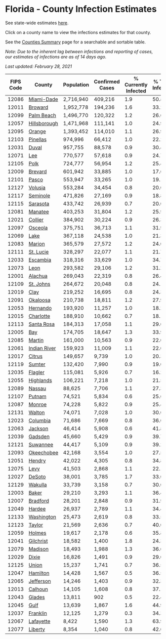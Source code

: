 # Florida - County Infection Estimates

See state-wide estimates [here](/infections/us-fl).

Click on a county name to view the infections estimates for that county.

See the [Counties Summary](/infections/summary-counties) page for a searchable and sortable table.

*Note: Due to the inherent lag between infections and reporting of cases, our estimates of infections are as of 14 days ago.*

*Last updated: February 28, 2021*

|   FIPS Code |                       County |   Population |   Confirmed Cases |   % Currently Infected |   % Total Infected |
|-------------|------------------------------|--------------|-------------------|------------------------|--------------------|
|       12086 |     [Miami-Dade](miami-dade) |    2,716,940 |           409,216 |                    1.9 |               50.8 |
|       12011 |           [Broward](broward) |    1,952,778 |           194,236 |                    1.6 |               33.2 |
|       12099 |     [Palm Beach](palm-beach) |    1,496,770 |           120,322 |                    1.2 |               26.6 |
|       12057 | [Hillsborough](hillsborough) |    1,471,968 |           111,141 |                    1.0 |               24.9 |
|       12095 |             [Orange](orange) |    1,393,452 |           114,010 |                    1.1 |               26.9 |
|       12103 |         [Pinellas](pinellas) |      974,996 |            66,412 |                    1.0 |               22.2 |
|       12031 |               [Duval](duval) |      957,755 |            88,578 |                    0.9 |               30.4 |
|       12071 |                   [Lee](lee) |      770,577 |            57,618 |                    0.9 |               24.7 |
|       12105 |                 [Polk](polk) |      724,777 |            56,954 |                    1.2 |               25.4 |
|       12009 |           [Brevard](brevard) |      601,942 |            33,885 |                    1.0 |               17.6 |
|       12101 |               [Pasco](pasco) |      553,947 |            33,265 |                    1.0 |               19.1 |
|       12127 |           [Volusia](volusia) |      553,284 |            34,454 |                    0.8 |               20.0 |
|       12117 |         [Seminole](seminole) |      471,826 |            27,169 |                    0.9 |               18.8 |
|       12115 |         [Sarasota](sarasota) |      433,742 |            26,939 |                    0.7 |               20.0 |
|       12081 |           [Manatee](manatee) |      403,253 |            31,804 |                    1.2 |               25.9 |
|       12021 |           [Collier](collier) |      384,902 |            30,224 |                    0.9 |               26.3 |
|       12097 |           [Osceola](osceola) |      375,751 |            36,713 |                    1.1 |               31.9 |
|       12069 |                 [Lake](lake) |      367,118 |            24,538 |                    1.0 |               21.3 |
|       12083 |             [Marion](marion) |      365,579 |            27,572 |                    1.2 |               24.0 |
|       12111 |       [St. Lucie](st.-lucie) |      328,297 |            22,077 |                    1.1 |               21.7 |
|       12033 |         [Escambia](escambia) |      318,316 |            33,629 |                    1.0 |               34.7 |
|       12073 |                 [Leon](leon) |      293,582 |            29,106 |                    1.2 |               31.2 |
|       12001 |           [Alachua](alachua) |      269,043 |            22,319 |                    0.8 |               26.4 |
|       12109 |       [St. Johns](st.-johns) |      264,672 |            20,048 |                    0.8 |               24.1 |
|       12019 |                 [Clay](clay) |      219,252 |            16,695 |                    0.8 |               24.3 |
|       12091 |         [Okaloosa](okaloosa) |      210,738 |            18,811 |                    1.2 |               27.9 |
|       12053 |         [Hernando](hernando) |      193,920 |            11,257 |                    1.0 |               18.2 |
|       12015 |       [Charlotte](charlotte) |      188,910 |            10,662 |                    0.7 |               18.1 |
|       12113 |     [Santa Rosa](santa-rosa) |      184,313 |            17,058 |                    1.1 |               29.6 |
|       12005 |                   [Bay](bay) |      174,705 |            18,647 |                    1.3 |               33.9 |
|       12085 |             [Martin](martin) |      161,000 |            10,563 |                    0.9 |               22.0 |
|       12061 | [Indian River](indian-river) |      159,923 |            11,009 |                    1.1 |               22.0 |
|       12017 |             [Citrus](citrus) |      149,657 |             9,739 |                    1.0 |               20.3 |
|       12119 |             [Sumter](sumter) |      132,420 |             7,990 |                    0.9 |               19.0 |
|       12035 |           [Flagler](flagler) |      115,081 |             5,926 |                    0.7 |               16.2 |
|       12055 |       [Highlands](highlands) |      106,221 |             7,218 |                    1.0 |               21.5 |
|       12089 |             [Nassau](nassau) |       88,625 |             7,706 |                    1.1 |               27.3 |
|       12107 |             [Putnam](putnam) |       74,521 |             5,834 |                    0.6 |               25.6 |
|       12087 |             [Monroe](monroe) |       74,228 |             5,822 |                    0.9 |               25.4 |
|       12131 |             [Walton](walton) |       74,071 |             7,028 |                    1.0 |               30.0 |
|       12023 |         [Columbia](columbia) |       71,686 |             7,669 |                    0.8 |               36.0 |
|       12063 |           [Jackson](jackson) |       46,414 |             5,908 |                    0.6 |               41.8 |
|       12039 |           [Gadsden](gadsden) |       45,660 |             5,429 |                    0.9 |               39.7 |
|       12121 |         [Suwannee](suwannee) |       44,417 |             5,109 |                    0.9 |               39.2 |
|       12093 |     [Okeechobee](okeechobee) |       42,168 |             3,554 |                    1.0 |               27.5 |
|       12051 |             [Hendry](hendry) |       42,022 |             4,305 |                    0.8 |               34.8 |
|       12075 |                 [Levy](levy) |       41,503 |             2,868 |                    1.1 |               22.1 |
|       12027 |             [DeSoto](desoto) |       38,001 |             3,785 |                    1.7 |               33.0 |
|       12129 |           [Wakulla](wakulla) |       33,739 |             3,158 |                    0.7 |               30.0 |
|       12003 |               [Baker](baker) |       29,210 |             3,293 |                    1.1 |               36.4 |
|       12007 |         [Bradford](bradford) |       28,201 |             2,848 |                    0.9 |               31.9 |
|       12049 |             [Hardee](hardee) |       26,937 |             2,789 |                    1.1 |               34.4 |
|       12133 |     [Washington](washington) |       25,473 |             2,619 |                    0.8 |               33.5 |
|       12123 |             [Taylor](taylor) |       21,569 |             2,636 |                    0.7 |               40.0 |
|       12059 |             [Holmes](holmes) |       19,617 |             2,178 |                    0.6 |               35.8 |
|       12041 |       [Gilchrist](gilchrist) |       18,582 |             1,400 |                    1.8 |               24.3 |
|       12079 |           [Madison](madison) |       18,493 |             1,988 |                    1.3 |               36.6 |
|       12029 |               [Dixie](dixie) |       16,826 |             1,491 |                    0.9 |               29.0 |
|       12125 |               [Union](union) |       15,237 |             1,741 |                    0.7 |               36.5 |
|       12047 |         [Hamilton](hamilton) |       14,428 |             1,567 |                    0.5 |               36.5 |
|       12065 |       [Jefferson](jefferson) |       14,246 |             1,403 |                    0.9 |               32.3 |
|       12013 |           [Calhoun](calhoun) |       14,105 |             1,608 |                    0.8 |               37.1 |
|       12043 |             [Glades](glades) |       13,811 |               902 |                    0.5 |               22.4 |
|       12045 |                 [Gulf](gulf) |       13,639 |             1,867 |                    1.6 |               44.9 |
|       12037 |         [Franklin](franklin) |       12,125 |             1,279 |                    0.3 |               34.3 |
|       12067 |       [Lafayette](lafayette) |        8,422 |             1,590 |                    1.3 |               63.9 |
|       12077 |           [Liberty](liberty) |        8,354 |             1,040 |                    0.8 |               42.0 |